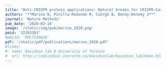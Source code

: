 ```yaml
---
title: "Anti-CRISPR protein applications: Natural breaks for CRISPR-Cas technologies"
authors: "**Marino N, Pinilla-Redondo R, Csörgő B, Bondy-Denomy J**"
journal: 'Nature Methods'
pub_date: '2020-03-16'
image: '/static/img/pub/marino_2020.png'
pmid: '32203383'
#pmcid: 'PMC7190418'
pdf: '/static/pdf/publications/marino_2020.pdf'
#links:
#- name: Davidson lab @ University of Toronto
#  url: http://individual.utoronto.ca/davidsonlab/Davidson_lab/Home.html
---
```

